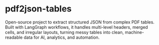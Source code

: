 # pdf2json-tables
Open-source project to extract structured JSON from complex PDF tables. Built with LangGraph workflows, it handles multi-level headers, merged cells, and irregular layouts, turning messy tables into clean, machine-readable data for AI, analytics, and automation.
